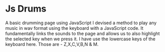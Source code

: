 # Js Drums
 A basic drumming page using JavaScript
I devised a method to play any music in wav format using the keyboard with a JavaScript code.
It fundamentally links the sounds to the page and allows us to also highlight the selected key when we press it.
I have use the lowercase keys of the keyboard here. Those are - Z,X,C,V,B,N & M.
